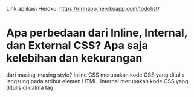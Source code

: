 Link aplikasi Heroku: https://ririnapp.herokuapp.com/todolist/

# Apa perbedaan dari Inline, Internal, dan External CSS? Apa saja kelebihan dan kekurangan 
dari masing-masing style?
Inline CSS merupakan kode CSS yang ditulis langsung pada atribut elemen HTML. Internal
merupakan kode CSS yang ditulis di dalma tag <style> dan kode HTML dituliskan di bagian
atas (header) file HTML. Sedangkan untuk External CSS ditulis terpisah dengan kode HTML Eksternal
CSS ditulis di sebuah file khusus yang berekstensi .css.

## Inline CSS
  Kelebihan: berguna untuk memperbaiki kode dengan cepat, membantu untuk menguji dan melihat perubahan
  pada satu elemen, dan proses permintaan HTTP yang lebih kecil dan proses load website akan
  lebih cepat.
  Kekurangan: tidak efisien karena hanya bisa diterapkan pada satu elemen HTML.
 ## Internal CSS
  Kelebihan: perubahan hanya berlaku pada satu halaman, tidak perlu melakukan upload beberapa file karena
  HTML dan CSS berada dalam satu file, dan Class dan ID bisa digunakan oleh internal stylesheet.
  Kekurangan: tidak efisien jika digunakan dalam beberapa file.
 ## External CSS
  Kelebihan: ukuran file html akan menjadi lebih kecil dan struktur dari kode HTML jadi rapih
  Kekurangan: halaman akan berantakan ketika file CSS gagal dipanggil oleh file HTML. 
  
# Jelaskan tag HTML5 yang kamu ketahui.
 - < h1 > - < h6 > : bisa dipakai untuk ehader
 - < p > : untuk nulis teks
 - < form > : untuk membuat form yang akan disubmit
 - < img > : untuk import foto 
 - < div > : sbg wadah atau tatakan untuk elemen yang akan dibuat didalamnya.
    
# Jelaskan tipe-tipe CSS selector yang kamu ketahui.
   - " # " : untuk select id yang ingin ditambahkan pada sebuah komponen
   - " - " : untuk selector 
   - elemen selector yang biasa digunakan, seperti h1,h2,h3.
    
# Jelaskan bagaimana cara kamu mengimplementasikan checklist di atas.
    - Pertama, saya mengimport bootstrap pada setiap halaman HTML, yaitu pada login.html, register.html,
    add_todo.html, dan todolist.html. 
    - Selanjutnya saya mengkostumisasi template untuk halaman login, register, dan create-task
    dengan mengganti background, teks, dan menggunakan cards.
    - Setelah itu, saya mengkostumisasi template untuk halaman todolist dengan menggunakan cards pada
    masing-masing task todolist dan menerapakn hover effect pada cards.
    - Saya menambahkan pada seluruh halaman html agar menjadi responsive dengan menambahkan 
    <meta name="viewport" content="width=device-width, initial-scale=1">.
    
    
